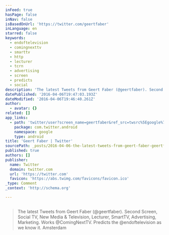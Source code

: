 ```yaml
---
inFeed: true
hasPage: false
inNav: false
isBasedOnUrl: 'https://twitter.com/geertfaber'
inLanguage: en
starred: false
keywords:
  - endoftelevision
  - comingnexttv
  - smarttv
  - http
  - lecturer
  - tcrn
  - advertising
  - screen
  - predicts
  - social
description: 'The latest Tweets from Geert Faber (@geertfaber). Second Screen, Social TV, New Media & Television, Lecturer, SmartTV, Advertising, Marketing. Works @ComingNextTV. Predicts the @endoftelevision as we know it. Amsterdam'
datePublished: '2016-04-06T19:47:03.193Z'
dateModified: '2016-04-06T19:46:40.261Z'
author:
  - avatar: {}
related: []
app_links:
  - path: 'twitter/user?screen_name=geertfaber&ref_src=twsrc%5Egoogle%7Ctwcamp%5Eandroidseo%7Ctwgr%5Eprofile'
    package: com.twitter.android
    namespace: google
    type: android
title: 'Geert Faber | Twitter'
sourcePath: _posts/2016-04-06-the-latest-tweets-from-geert-faber-geertfaber-second-scr.md
published: true
authors: []
publisher:
  name: Twitter
  domain: twitter.com
  url: 'https://twitter.com'
  favicon: 'https://abs.twimg.com/favicons/favicon.ico'
_type: Comment
_context: 'http://schema.org'

---
```

## 
> 
> The latest Tweets from Geert Faber (@geertfaber). Second Screen, Social TV, New Media & Television, Lecturer, SmartTV, Advertising, Marketing. Works @ComingNextTV. Predicts the @endoftelevision as we know it. Amsterdam